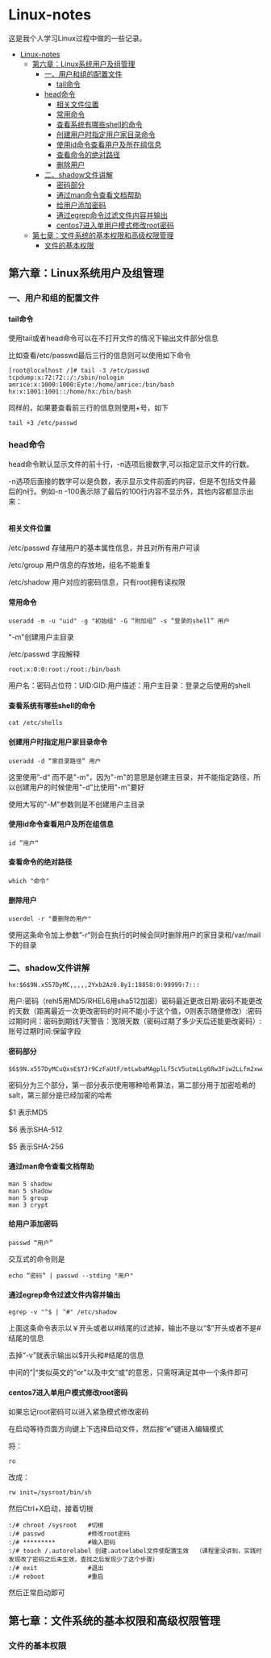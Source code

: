 # Linux-notes

这是我个人学习Linux过程中做的一些记录。

* [Linux\-notes](#linux-notes)
  * [第六章：Linux系统用户及组管理](#第六章linux系统用户及组管理)
    * [一、用户和组的配置文件](#一用户和组的配置文件)
      * [tail命令](#tail命令)
    * [head命令](#head命令)
      * [相关文件位置](#相关文件位置)
      * [常用命令](#常用命令)
      * [查看系统有哪些shell的命令](#查看系统有哪些shell的命令)
      * [创建用户时指定用户家目录命令](#创建用户时指定用户家目录命令)
      * [使用id命令查看用户及所在组信息](#使用id命令查看用户及所在组信息)
      * [查看命令的绝对路径](#查看命令的绝对路径)
      * [删除用户](#删除用户)
    * [二、shadow文件讲解](#二shadow文件讲解)
      * [密码部分](#密码部分)
      * [通过man命令查看文档帮助](#通过man命令查看文档帮助)
      * [给用户添加密码](#给用户添加密码)
      * [通过egrep命令过滤文件内容并输出](#通过egrep命令过滤文件内容并输出)
      * [centos7进入单用户模式修改root密码](#centos7进入单用户模式修改root密码)
  * [第七章：文件系统的基本权限和高级权限管理](#第七章文件系统的基本权限和高级权限管理)
    * [文件的基本权限](#文件的基本权限)

## 第六章：Linux系统用户及组管理

### 一、用户和组的配置文件

#### tail命令

使用tail或者head命令可以在不打开文件的情况下输出文件部分信息

比如查看/etc/passwd最后三行的信息则可以使用如下命令

```shell
[root@localhost /]# tail -3 /etc/passwd
tcpdump:x:72:72::/:/sbin/nologin
amrice:x:1000:1000:Eyte:/home/amrice:/bin/bash
hx:x:1001:1001::/home/hx:/bin/bash
```

同样的，如果要查看前三行的信息则使用+号，如下

```shell
tail +3 /etc/passwd
```

### head命令

head命令默认显示文件的前十行，-n选项后接数字,可以指定显示文件的行数。

-n选项后面接的数字可以是负数，表示显示文件前面的内容，但是不包括文件最后的n行。例如-n -100表示除了最后的100行内容不显示外，其他内容都显示出来：

```

```



#### 相关文件位置

/etc/passwd 存储用户的基本属性信息，并且对所有用户可读

/etc/group 用户信息的存放地，组名不能重复

/etc/shadow 用户对应的密码信息，只有root拥有读权限

#### 常用命令

```
useradd -m -u "uid" -g "初始组" -G “附加组” -s “登录的shell” 用户
```

"-m"创建用户主目录 

/etc/passwd 字段解释

```
root:x:0:0:root:/root:/bin/bash
```

用户名：密码占位符：UID:GID:用户描述：用户主目录：登录之后使用的shell

#### 查看系统有哪些shell的命令

```
cat /etc/shells
```

#### 创建用户时指定用户家目录命令

``` 
useradd -d “家目录路径” 用户
```

这里使用”-d“ 而不是"-m"，因为"-m"的意思是创建主目录，并不能指定路径，所以创建用户的时候使用"-d"比使用"-m"要好

使用大写的"-M"参数则是不创建用户主目录

#### 使用id命令查看用户及所在组信息

```
id ”用户“
```

#### 查看命令的绝对路径

``` 
which "命令"
```

#### 删除用户

```
userdel -r "要删除的用户"
```

使用这条命令加上参数”-r“则会在执行的时候会同时删除用户的家目录和/var/mail下的目录

### 二、shadow文件讲解

```shell
hx:$6$9N.x557DyMC,,,,,2Yxb2Az0.8y1:18858:0:99999:7:::
```

用户:密码（rehl5用MD5/RHEL6用sha512加密）密码最近更改日期:密码不能更改的天数（距离最近一次更改密码的时间不能小于这个值，0则表示随便修改）:密码过期时间：密码到期钱7天警告：宽限天数（密码过期了多少天后还能更改密码）:账号过期时间:保留字段

#### 密码部分

```
$6$9N.x557DyMCuQxsE$YJr9CzFaUtF/mtLwbaMAgplLf5cV5utmLLg6Rw3Fiw2LLfm2xwdCrXaZkYozPs6pKfQq6EVCpF2Yxb2Az0.8y1
```

密码分为三个部分，第一部分表示使用哪种哈希算法，第二部分用于加密哈希的salt，第三部分是已经加密的哈希

$1 表示MD5

$6 表示SHA-512

$5 表示SHA-256

#### 通过man命令查看文档帮助

```shell
man 5 shadow
man 5 shadow
man 5 group
man 3 crypt
```

#### 给用户添加密码

```
passwd “用户”
```

交互式的命令则是

```
echo “密码” | passwd --stding "用户"
```

#### 通过egrep命令过滤文件内容并输出

```
egrep -v "^$ | ^#" /etc/shadow
```

上面这条命令表示以￥开头或者以#结尾的过滤掉，输出不是以“$”开头或者不是#结尾的信息

去掉“-v”就表示输出以$开头和#结尾的信息

中间的”|“类似英文的”or”以及中文“或”的意思，只需呀满足其中一个条件即可

#### centos7进入单用户模式修改root密码

如果忘记root密码可以进入紧急模式修改密码

在启动等待页面方向键上下选择启动文件，然后按“e”键进入编辑模式

将：

```
ro
```

改成：

```
rw init=/sysroot/bin/sh
```

然后Ctrl+X启动，接着切根

```
:/# chroot /sysroot   #切根
:/# passwd            #修改root密码
:/# *********         #输入密码
:/# touch /.autorelabel 创建.autoelabel文件使配置生效  （课程里没讲到，实践时发现改了密码之后未生效，查找之后发现少了这个步骤）
:/# exit              #退出
:/# reboot            #重启
```

然后正常启动即可

## 第七章：文件系统的基本权限和高级权限管理

### 文件的基本权限

